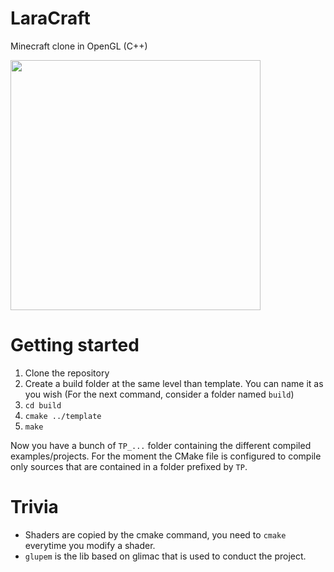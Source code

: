 # LaraCraft
Minecraft clone in OpenGL (C++)

<img src="https://i.imgur.com/fNwcfH3.png" height="400">

# Getting started

1. Clone the repository
2. Create a build folder at the same level than template. You can name it as you wish (For the next command, consider a folder named `build`)
3. `cd build`
4. `cmake ../template`
5. `make`

Now you have a bunch of `TP_...` folder containing the different compiled examples/projects.
For the moment the CMake file is configured to compile only sources that are contained in a folder prefixed by `TP`.

# Trivia

- Shaders are copied by the cmake command, you need to `cmake` everytime you modify a shader.
- `glupem` is the lib based on glimac that is used to conduct the project. 

